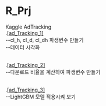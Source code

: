 # R_Prj

Kaggle AdTracking<br/>
.[[ad_Tracking_1]](01_ad_down_RT_Github.md)<br />
--cl_h, cl_d, cl_dh 파생변수 만들기<br />
--데이터 시각화<br /><br />

.[[ad_Tracking_2]](02_ad_down_WT_Github.md)<br />
--다운로드 비율을 계산하여 파생변수 만들기<br /><br />

.[[ad_Tracking_3]](03_ad_model_Github.md)<br />
--LightGBM 모델 적용시켜 보기
